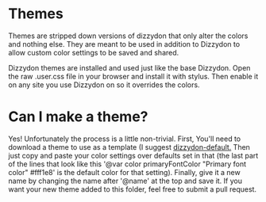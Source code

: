 # Themes
Themes are stripped down versions of dizzydon that only alter the colors and nothing else. They are meant to be used in addition to Dizzydon to allow custom color settings to be saved and shared.

Dizzydon themes are installed and used just like the base Dizzydon.
Open the raw <theme>.user.css file in your browser and install it with stylus. Then enable it on any site you use Dizzydon on so it overrides the colors.

# Can I make a theme?
Yes! Unfortunately the process is a little non-trivial. First, You'll need to download a theme to use as a template (I suggest [dizzydon-default.](https://raw.githubusercontent.com/dizzy-labs/dizzydon/master/themes/dizzydon-default.user.css) Then just copy and paste your color settings over defaults set in that (the last part of the lines that look like this '@var color primaryFontColor "Primary font color" #fff1e8' is the default color for that setting). Finally, give it a new name by changing the name after '@name' at the top and save it. If you want your new theme added to this folder, feel free to submit a pull request.
